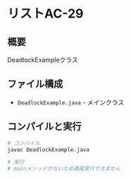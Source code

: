 # リストAC-29

## 概要
DeadlockExampleクラス

## ファイル構成
- `DeadlockExample.java` - メインクラス

## コンパイルと実行
```bash
# コンパイル
javac DeadlockExample.java

# 実行
# mainメソッドがないため直接実行できません
```
